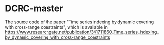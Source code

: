 # DCRC-master
 The source code of the paper "Time series indexing by dynamic covering with cross-range constraints", which is available in https://www.researchgate.net/publication/341711860_Time_series_indexing_by_dynamic_covering_with_cross-range_constraints
